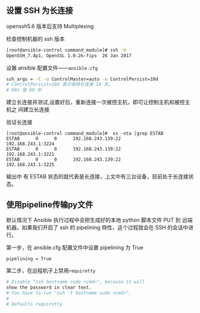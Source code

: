 ## 设置 SSH 为⻓连接



openssh5.6 版本后⽀持 Multiplexing

检查控制机器的 ssh 版本

```bash
[root@ansible-control command_module]# ssh -V
OpenSSH_7.4p1, OpenSSL 1.0.2k-fips  26 Jan 2017
```

设置 ansible 配置⽂件——`ansible.cfg`

```bash
ssh_args = -C -o ControlMaster=auto -o ControlPersist=10d
# ControlPersist=10d 表示保持⻓连接 10 天。
# 60s 是 60 秒
```

 建⽴⻓连接并测试,设置好后，重新连接⼀次被控主机，即可让控制主机和被控主机之 间建⽴⻓连接

验证⻓连接

```
[root@ansible-control command_module]#  ss -nta |grep ESTAB
ESTAB      0      0      192.168.243.139:22                 192.168.243.1:3224
ESTAB      0      0      192.168.243.139:22                 192.168.243.1:3221
ESTAB      0      0      192.168.243.139:22                 192.168.243.1:3225
```

输出中 有 ESTAB 状态的就代表是⻓连接，上文中有三台设备，目前处于长连接状态。

## 使用pipeline传输py文件

默认情况下 Ansible 执⾏过程中会把⽣成好的本地 python 脚本⽂件 PUT 到 远端机器。如果我们开启了 ssh 的 pipelining 特性，这个过程就会在 SSH 的会话中进⾏。

第一步，在 ansible.cfg 配置⽂件中设置 pipelining 为 True

```
pipelining = True
```

第二步，在远程机子上禁用`requiretty`

```bash
# Disable "ssh hostname sudo <cmd>", because it will
show the password in clear text.
# You have to run "ssh -t hostname sudo <cmd>".
#
# Defaults requiretty
```



